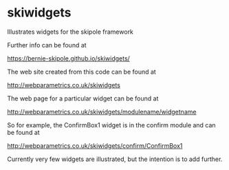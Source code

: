 # skiwidgets
Illustrates widgets for the skipole framework

Further info can be found at

https://bernie-skipole.github.io/skiwidgets/


The web site created from this code can be found at

http://webparametrics.co.uk/skiwidgets

The web page for a particular widget can be found at

http://webparametrics.co.uk/skiwidgets/modulename/widgetname

So for example, the ConfirmBox1 widget is in the confirm module and can be found at

http://webparametrics.co.uk/skiwidgets/confirm/ConfirmBox1

Currently very few widgets are illustrated, but the intention is to add further.
